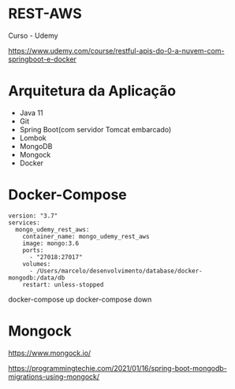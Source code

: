 # REST-AWS
Curso - Udemy

https://www.udemy.com/course/restful-apis-do-0-a-nuvem-com-springboot-e-docker

# Arquitetura da Aplicação
* Java 11
* Git
* Spring Boot(com servidor Tomcat embarcado)
* Lombok
* MongoDB
* Mongock
* Docker


# Docker-Compose
```
version: "3.7"
services:
  mongo_udemy_rest_aws:
    container_name: mongo_udemy_rest_aws
    image: mongo:3.6
    ports:
      - "27018:27017"
    volumes:
      - /Users/marcelo/desenvolvimento/database/docker-mongodb:/data/db
    restart: unless-stopped
```
docker-compose up
docker-compose down

# Mongock
https://www.mongock.io/

https://programmingtechie.com/2021/01/16/spring-boot-mongodb-migrations-using-mongock/

